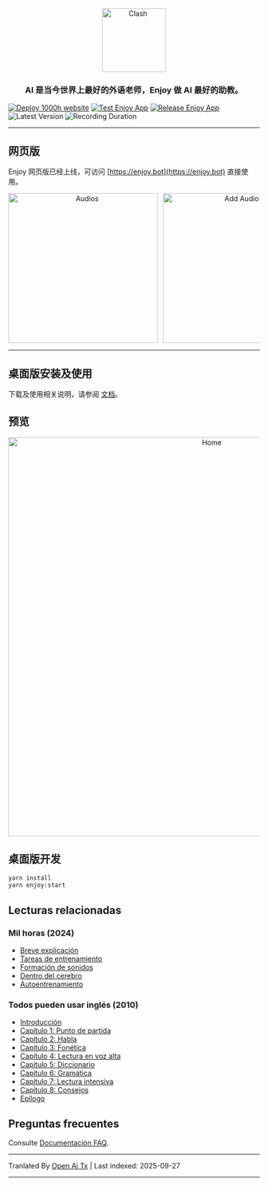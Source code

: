 <div align="center">
  <img src="https://raw.githubusercontent.com/ZuodaoTech/everyone-can-use-english/main/./enjoy/assets/icon.png" alt="Clash" width="128" />
</div>

<h3 align="center">
AI 是当今世界上最好的外语老师，Enjoy 做 AI 最好的助教。
</h3>

[![Deploy 1000h website](https://github.com/ZuodaoTech/everyone-can-use-english/actions/workflows/deploy-1000h.yml/badge.svg)](https://github.com/ZuodaoTech/everyone-can-use-english/actions/workflows/deploy-1000h.yml)
[![Test Enjoy App](https://github.com/ZuodaoTech/everyone-can-use-english/actions/workflows/test-enjoy-app.yml/badge.svg)](https://github.com/ZuodaoTech/everyone-can-use-english/actions/workflows/test-enjoy-app.yml)
[![Release Enjoy App](https://github.com/ZuodaoTech/everyone-can-use-english/actions/workflows/release-enjoy-app.yml/badge.svg)](https://github.com/ZuodaoTech/everyone-can-use-english/actions/workflows/release-enjoy-app.yml)
![Latest Version](https://img.shields.io/badge/dynamic/json?url=https%3A%2F%2Fenjoy.bot%2Fapi%2Fconfig%2Fapp_version&query=%24.version&label=Latest&link=https%3A%2F%2F1000h.org%2Fenjoy-app%2Finstall.html)
![Recording Duration](https://img.shields.io/endpoint?url=https%3A%2F%2Fenjoy.bot%2Fapi%2Fbadges%2Frecordings)

---

## 网页版

Enjoy 网页版已经上线，可访问 [https://enjoy.bot](https://enjoy.bot) 直接使用。

<div align="center" style="display:flex;overflow:auto;gap:10px;">
  <img src="https://raw.githubusercontent.com/ZuodaoTech/everyone-can-use-english/main/./enjoy/snapshots/web-audios.jpg" alt="Audios" width="300" />
  <img src="https://raw.githubusercontent.com/ZuodaoTech/everyone-can-use-english/main/./enjoy/snapshots/web-add-audio.jpg" alt="Add Audio" width="300" />
  <img src="https://raw.githubusercontent.com/ZuodaoTech/everyone-can-use-english/main/./enjoy/snapshots/web-audio-shadow.jpg" alt="Shadow" width="300" />
  <img src="https://raw.githubusercontent.com/ZuodaoTech/everyone-can-use-english/main/./enjoy/snapshots/web-audio-assessment.jpg" alt="Assessment" width="300" />
  <img src="https://raw.githubusercontent.com/ZuodaoTech/everyone-can-use-english/main/./enjoy/snapshots/web-new-chat.jpg" alt="New Chat" width="300" />
  <img src="https://raw.githubusercontent.com/ZuodaoTech/everyone-can-use-english/main/./enjoy/snapshots/web-chat.jpg" alt="Chat" width="300" />
</div>

---

## 桌面版安装及使用

下载及使用相关说明，请参阅 [文档](https://1000h.org/enjoy-app/)。

## 预览

<div align="center" style="display:flex;overflow:auto;">
  <img src="https://raw.githubusercontent.com/ZuodaoTech/everyone-can-use-english/main/./enjoy/snapshots/home.png" alt="Home" width="800" />

  <img src="https://raw.githubusercontent.com/ZuodaoTech/everyone-can-use-english/main/./enjoy/snapshots/shadow.png" alt="Home" width="800" />

  <img src="https://raw.githubusercontent.com/ZuodaoTech/everyone-can-use-english/main/./enjoy/snapshots/assessment.png" alt="Home" width="800" />

  <img src="https://raw.githubusercontent.com/ZuodaoTech/everyone-can-use-english/main/./enjoy/snapshots/document.png" alt="Home" width="800" />

  <img src="https://raw.githubusercontent.com/ZuodaoTech/everyone-can-use-english/main/./enjoy/snapshots/chat.png" alt="Home" width="800" />
</div>

## 桌面版开发

```bash
yarn install
yarn enjoy:start
```

## Lecturas relacionadas

### Mil horas (2024)

- [Breve explicación](https://1000h.org/intro.html)
- [Tareas de entrenamiento](https://1000h.org/training-tasks/kick-off.html)
- [Formación de sonidos](https://1000h.org/sounds-of-american-english/0-intro.html)
- [Dentro del cerebro](https://1000h.org/in-the-brain/01-inifinite.html)
- [Autoentrenamiento](https://1000h.org/self-training/00-intro.html)

### Todos pueden usar inglés (2010)

- [Introducción](https://raw.githubusercontent.com/ZuodaoTech/everyone-can-use-english/main/./book/README.md)
- [Capítulo 1: Punto de partida](https://raw.githubusercontent.com/ZuodaoTech/everyone-can-use-english/main/./book/chapter1.md)
- [Capítulo 2: Habla](https://raw.githubusercontent.com/ZuodaoTech/everyone-can-use-english/main/./book/chapter2.md)
- [Capítulo 3: Fonética](https://raw.githubusercontent.com/ZuodaoTech/everyone-can-use-english/main/./book/chapter3.md)
- [Capítulo 4: Lectura en voz alta](https://raw.githubusercontent.com/ZuodaoTech/everyone-can-use-english/main/./book/chapter4.md)
- [Capítulo 5: Diccionario](https://raw.githubusercontent.com/ZuodaoTech/everyone-can-use-english/main/./book/chapter5.md)
- [Capítulo 6: Gramática](https://raw.githubusercontent.com/ZuodaoTech/everyone-can-use-english/main/./book/chapter6.md)
- [Capítulo 7: Lectura intensiva](https://raw.githubusercontent.com/ZuodaoTech/everyone-can-use-english/main/./book/chapter7.md)
- [Capítulo 8: Consejos](https://raw.githubusercontent.com/ZuodaoTech/everyone-can-use-english/main/./book/chapter8.md)
- [Epílogo](https://raw.githubusercontent.com/ZuodaoTech/everyone-can-use-english/main/./book/end.md)

## Preguntas frecuentes

Consulte [Documentación FAQ](https://1000h.org/enjoy-app/faq.html).


---

Tranlated By [Open Ai Tx](https://github.com/OpenAiTx/OpenAiTx) | Last indexed: 2025-09-27

---